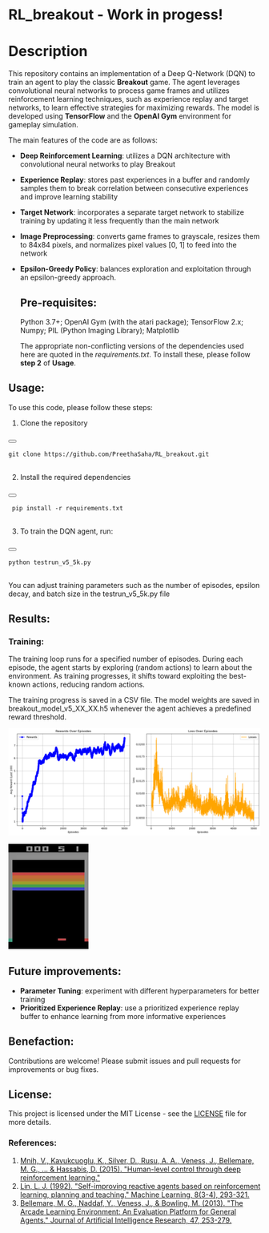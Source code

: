 # RL_breakout - Work in progess!

# Description

This repository contains an implementation of a Deep Q-Network (DQN) to train an agent to play the classic __Breakout__ game. The agent leverages convolutional neural networks to process game frames and utilizes reinforcement learning techniques, such as experience replay and target networks, to learn effective strategies for maximizing rewards. The model is developed using __TensorFlow__ and the __OpenAI Gym__ environment for gameplay simulation.

The main features of the code are as follows: 

- __Deep Reinforcement Learning__: utilizes a DQN architecture with convolutional neural networks to play Breakout
- __Experience Replay__: stores past experiences in a buffer and randomly samples them to break correlation between consecutive experiences and improve learning stability
- __Target Network__: incorporates a separate target network to stabilize training by updating it less frequently than the main network
- __Image Preprocessing__: converts game frames to grayscale, resizes them to 84x84 pixels, and normalizes pixel values [0, 1] to feed into the network
- __Epsilon-Greedy Policy__: balances exploration and exploitation through an epsilon-greedy approach.
  
  ## Pre-requisites:
  
  Python 3.7+;
  OpenAI Gym (with the atari package);
  TensorFlow 2.x;
  Numpy;
  PIL (Python Imaging Library);
  Matplotlib

  The appropriate non-conflicting versions of the dependencies used here are quoted in the _requirements.txt_. To install these, please follow __step 2__ of __Usage__. 

## Usage:
To use this code, please follow these steps:

1. Clone the repository

<div>
  <button class="copy-button" onclick="copyToClipboard(this.parentElement.nextElementSibling.textContent)"></button>
  <pre><code>git clone https://github.com/PreethaSaha/RL_breakout.git 
  </code></pre>
</div>

2. Install the required dependencies

<div>
  <button class="copy-button" onclick="copyToClipboard(this.parentElement.nextElementSibling.textContent)"></button>
  <pre><code> pip install -r requirements.txt
  </code></pre>
</div>

3. To train the DQN agent, run:

<div>
  <button class="copy-button" onclick="copyToClipboard(this.parentElement.nextElementSibling.textContent)"></button>
  <pre><code>python testrun_v5_5k.py
  </code></pre>
</div>

You can adjust training parameters such as the number of episodes, epsilon decay, and batch size in the testrun_v5_5k.py file

## Results:

  ### Training:
  The training loop runs for a specified number of episodes. During each episode, the agent starts by exploring (random actions) to learn about the environment. As training progresses, it shifts toward exploiting the best-known actions, reducing random actions.

The training progress is saved in a CSV file. The model weights are saved in breakout_model_v5_XX_XX.h5 whenever the agent achieves a predefined reward threshold.

[<img src = "https://github.com/PreethaSaha/RL-breakout/blob/main/breakout_v5_5k_1e-4.png" width = "20%">]: #
![alt text](https://github.com/PreethaSaha/RL_breakout/blob/main/breakout_v5_5k_1e-4.png)

![best-performing test episode](best_breakout_episode.gif)

## Future improvements:

- __Parameter Tuning__: experiment with different hyperparameters for better training 
- __Prioritized Experience Replay__: use a prioritized experience replay buffer to enhance learning from more informative experiences

## Benefaction:

Contributions are welcome! Please submit issues and pull requests for improvements or bug fixes.

## License:

This project is licensed under the MIT License - see the [LICENSE](https://github.com/PreethaSaha/RL_breakout/blob/main/LICENSE) file for more details.

### References:

1. [Mnih, V., Kavukcuoglu, K., Silver, D., Rusu, A. A., Veness, J., Bellemare, M. G., ... & Hassabis, D. (2015). "Human-level control through deep reinforcement learning."](https://www.nature.com/articles/nature14236)
2. [Lin, L. J. (1992). "Self-improving reactive agents based on reinforcement learning, planning and teaching." Machine Learning, 8(3-4), 293-321.](https://link.springer.com/article/10.1007/BF00992699)
3. [Bellemare, M. G., Naddaf, Y., Veness, J., & Bowling, M. (2013). "The Arcade Learning Environment: An Evaluation Platform for General Agents." Journal of Artificial Intelligence Research, 47, 253-279.](https://arxiv.org/abs/1207.4708)
